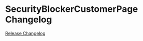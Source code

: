 # SecurityBlockerCustomerPage Changelog

[Release Changelog](https://github.com/spryker-shop/security-blocker-customer-page/releases)
